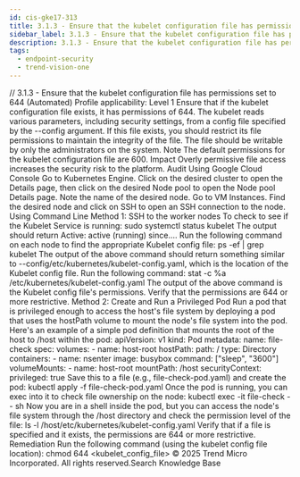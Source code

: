 ```yaml
---
id: cis-gke17-313
title: 3.1.3 - Ensure that the kubelet configuration file has permissions set to 644 (Automated)
sidebar_label: 3.1.3 - Ensure that the kubelet configuration file has permissions set to 644 (Automated)
description: 3.1.3 - Ensure that the kubelet configuration file has permissions set to 644 (Automated)
tags:
  - endpoint-security
  - trend-vision-one
---
```


/*<![CDATA[*/ $('#title').html($('meta[name=map-description]').attr('content')); /*]]>*/ 3.1.3 - Ensure that the kubelet configuration file has permissions set to 644 (Automated) Profile applicability: Level 1 Ensure that if the kubelet configuration file exists, it has permissions of 644. The kubelet reads various parameters, including security settings, from a config file specified by the --config argument. If this file exists, you should restrict its file permissions to maintain the integrity of the file. The file should be writable by only the administrators on the system. Note The default permissions for the kubelet configuration file are 600. Impact Overly permissive file access increases the security risk to the platform. Audit Using Google Cloud Console Go to Kubernetes Engine. Click on the desired cluster to open the Details page, then click on the desired Node pool to open the Node pool Details page. Note the name of the desired node. Go to VM Instances. Find the desired node and click on SSH to open an SSH connection to the node. Using Command Line Method 1: SSH to the worker nodes To check to see if the Kubelet Service is running: sudo systemctl status kubelet The output should return Active: active (running) since.... Run the following command on each node to find the appropriate Kubelet config file: ps -ef | grep kubelet The output of the above command should return something similar to --config/etc/kubernetes/kubelet-config.yaml, which is the location of the Kubelet config file. Run the following command: stat -c %a /etc/kubernetes/kubelet-config.yaml The output of the above command is the Kubelet config file's permissions. Verify that the permissions are 644 or more restrictive. Method 2: Create and Run a Privileged Pod Run a pod that is privileged enough to access the host's file system by deploying a pod that uses the hostPath volume to mount the node's file system into the pod. Here's an example of a simple pod definition that mounts the root of the host to /host within the pod: apiVersion: v1 kind: Pod metadata: name: file-check spec: volumes: - name: host-root hostPath: path: / type: Directory containers: - name: nsenter image: busybox command: ["sleep", "3600"] volumeMounts: - name: host-root mountPath: /host securityContext: privileged: true Save this to a file (e.g., file-check-pod.yaml) and create the pod: kubectl apply -f file-check-pod.yaml Once the pod is running, you can exec into it to check file ownership on the node: kubectl exec -it file-check -- sh Now you are in a shell inside the pod, but you can access the node's file system through the /host directory and check the permission level of the file: ls -l /host/etc/kubernetes/kubelet-config.yaml Verify that if a file is specified and it exists, the permissions are 644 or more restrictive. Remediation Run the following command (using the kubelet config file location): chmod 644 <kubelet_config_file> © 2025 Trend Micro Incorporated. All rights reserved.Search Knowledge Base